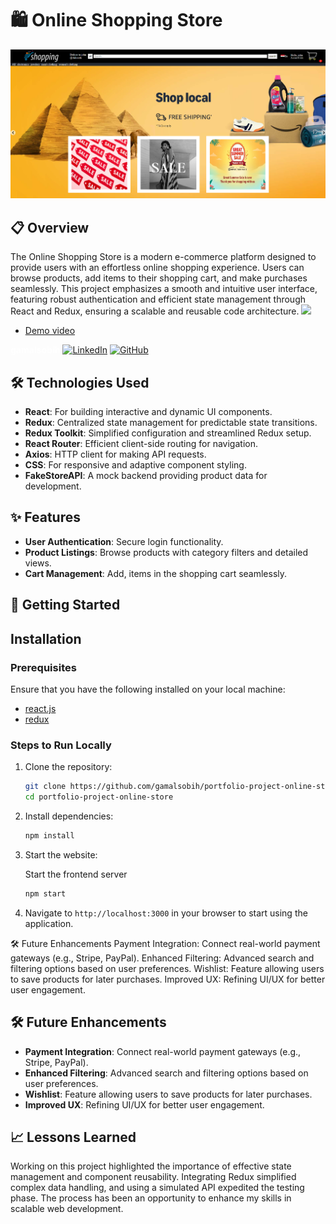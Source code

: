

# 🛍️ Online Shopping Store <br>


![hero image](/src/components/images/shopping.png)

## 📋 Overview
The Online Shopping Store is a modern e-commerce platform designed to provide users with an effortless online shopping experience. Users can browse products, add items to their shopping cart, and make purchases seamlessly. This project emphasizes a smooth and intuitive user interface, featuring robust authentication and efficient state management through React and Redux, ensuring a scalable and reusable code architecture.
[![ ]()]([[https://www.linkedin.com/in/gamalsobih/](https://drive.google.com/file/d/1TiHM3Wsy4Uip37XBjiJEREmBR7oTVBMa/view?usp=sharing)]())
- [Demo video]([https://react.dev/](https://drive.google.com/file/d/1TiHM3Wsy4Uip37XBjiJEREmBR7oTVBMa/view?usp=sharing)) 

<span style="color: white;">**gamalsobih**</span>
[![LinkedIn](https://img.icons8.com/color/16/000000/linkedin-circled.png)](https://www.linkedin.com/in/gamalsobih/)
[![GitHub](https://img.icons8.com/color/16/000000/github.png)](https://github.com/gamalsobih)<br/>

## 🛠️ Technologies Used
- **React**: For building interactive and dynamic UI components.
- **Redux**: Centralized state management for predictable state transitions.
- **Redux Toolkit**: Simplified configuration and streamlined Redux setup.
- **React Router**: Efficient client-side routing for navigation.
- **Axios**: HTTP client for making API requests.
- **CSS**: For responsive and adaptive component styling.
- **FakeStoreAPI**: A mock backend providing product data for development.

## ✨ Features
- **User  Authentication**: Secure login functionality.
- **Product Listings**: Browse products with category filters and detailed views.
- **Cart Management**: Add,  items in the shopping cart seamlessly.

## 🚀 Getting Started

## Installation

### Prerequisites

Ensure that you have the following installed on your local machine:

- [react.js](https://react.dev/) 
- [redux](https://redux.js.org/) 

### Steps to Run Locally

1.  Clone the repository:

    ```bash
    git clone https://github.com/gamalsobih/portfolio-project-online-store
    cd portfolio-project-online-store   
    ```

2.  Install dependencies:

    ```bash
    npm install
    ```


3.  Start the website:

    Start the frontend server

    ```bash
    npm start
    ```


4.  Navigate to `http://localhost:3000` in your browser to start using the application.

🛠️ Future Enhancements
Payment Integration: Connect real-world payment gateways (e.g., Stripe, PayPal).
Enhanced Filtering: Advanced search and filtering options based on user preferences.
Wishlist: Feature allowing users to save products for later purchases.
Improved UX: Refining UI/UX for better user engagement.
## 🛠️ Future Enhancements
- **Payment Integration**: Connect real-world payment gateways (e.g., Stripe, PayPal).
- **Enhanced Filtering**: Advanced search and filtering options based on user preferences.
- **Wishlist**: Feature allowing users to save products for later purchases.
- **Improved UX**: Refining UI/UX for better user engagement.


## 📈 Lessons Learned
Working on this project highlighted the importance of effective state management and component reusability. Integrating Redux simplified complex data handling, and using a simulated API expedited the testing phase. The process has been an opportunity to enhance my skills in scalable web development.
